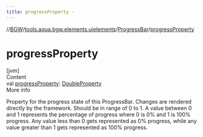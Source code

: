 ```yaml
---
title: progressProperty -
---
```

//[BGW](../../../index.md)/[tools.aqua.bgw.elements.uielements](../index.md)/[ProgressBar](index.md)/[progressProperty](progress-property.md)



# progressProperty  
[jvm]  
Content  
val [progressProperty](progress-property.md): [DoubleProperty](../../tools.aqua.bgw.observable/-double-property/index.md)  
More info  


Property for the progress state of this ProgressBar. Changes are rendered directly by the framework. Should be in range of 0 to 1. A value between 0 and 1 represents the percentage of progress where 0 is 0% and 1 is 100% progress. Any value less than 0 gets represented as 0% progress, while any value greater than 1 gets represented as 100% progress.

  



